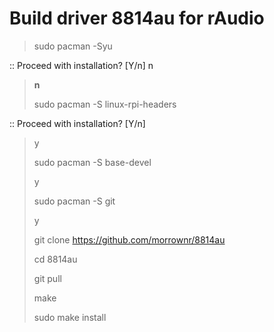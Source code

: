# Build driver 8814au for rAudio


> sudo pacman -Syu
>
:: Proceed with installation? [Y/n] n
> **n**
>
> sudo pacman -S linux-rpi-headers
>
:: Proceed with installation? [Y/n]
> y
> 
> sudo pacman -S base-devel
>
> y
>
> sudo pacman -S git
>
> y
> 
> git clone https://github.com/morrownr/8814au
>
> cd 8814au
>
> git pull
> 
> make
>
> sudo make install
